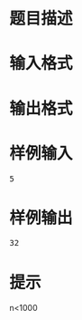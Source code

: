 

# 题目描述



# 输入格式



# 输出格式



# 样例输入


<pre>5
</pre>

# 样例输出


<pre>32
</pre>

# 提示


<p>
n&lt;1000
</p>
<p>
<br/>
</p>
<br/>
